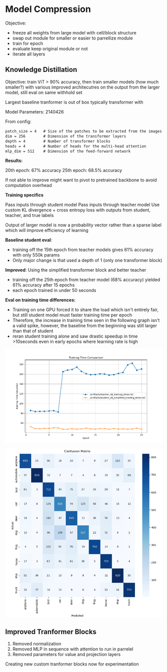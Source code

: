 # Model Compression

Objective:
- freeze all weights from large model with cell/block structure
- swap out module for smaller or easier to parrellize module
- train for epoch
- evaluate keep original module or not
- iterate all layers


## Knowledge Distillation

Objective: train ViT > 90% accuracy, then train smaller models (how much smaller?)
with various improved architecutres on the output from the larger model, still eval on same withhold set

Largest baseline tranformer is out of box typically transformer with

Model Parameters: 2140426

From config:
```
patch_size = 4   # Size of the patches to be extracted from the images
dim = 256        # Dimension of the transformer layers
depth = 4        # Number of transformer blocks
heads = 4        # Number of heads for the multi-head attention
mlp_dim = 512    # Dimension of the feed-forward network
```

**Results:**

20th epoch: 67% accuracy
25th epoch: 68.5% accuracy


If not able to improve might want to pivot to pretrained backbone to avoid computation overhead

**Training specifics**

Pass inputs through student model
Pass inputs through teacher model
Use custom KL divergence + cross entropy loss with outputs from student, teacher, and true labels

Output of larger model is now a probability vector rather than a sparse label which will improve efficiency of learning

**Baseline student eval**:
* training off the 15th epoch from teacher models gives 61% accuracy with only 550k params
* Only major change is that used a depth of 1 (only one transformer block)

**Improved**: Using the simplified transformer block and better teacher
* training off the 25th epoch from teacher model (68% accuracy) yielded 61% accuracy after 15 epochs
* each epoch trained in under 50 seconds

**Eval on training time differences:**
* Training on one GPU forced it to share the load which isn't entirely fair, but still student model must faster training time per epoch
* Therefore, the increase in training time seen in the following graph isn't a valid spike, however, the baseline from the beginning was still larger than that of student
* reran student training alone and saw drastic speedup in time >10seconds even in early epochs where learning rate is high

![](artifacts/teacher_time_25-50_plot.png)

![](artifacts/teacher_45_confusion.png)

## Improved Tranformer Blocks

1. Removed normalization
2. Removed MLP in sequence with attention to run in parrelel
3. Removed parameters for value and projection layers

Creating new custom tranformer blocks now for experimentation